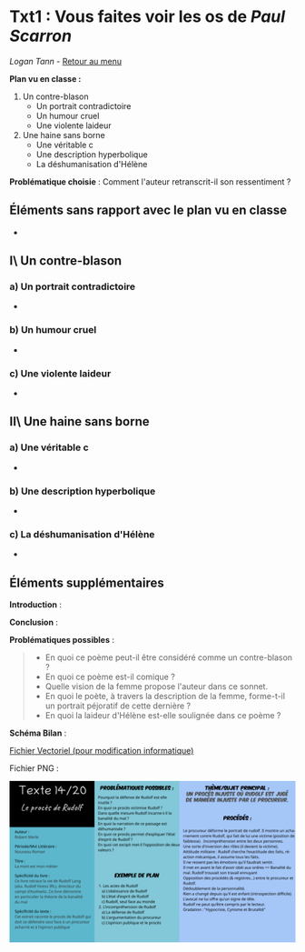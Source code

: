 # Txt1 : Vous faites voir les os de *Paul Scarron*

*Logan Tann* - [Retour au menu](../)



**Plan vu en classe :**

1. Un contre-blason
   * Un portrait contradictoire
   * Un humour cruel
   * Une violente laideur
2. Une haine sans borne
   * Une véritable c
   * Une description hyperbolique
   * La déshumanisation d'Hélène

__Problématique choisie__ : Comment l'auteur retranscrit-il son ressentiment ?



## Éléments sans rapport avec le plan vu en classe

* 


## I\ Un contre-blason

### a) Un portrait contradictoire

* 

### b) Un humour cruel

* 

### c) Une violente laideur

* 

## II\ Une haine sans borne

### a) Une véritable c

* 

### b) Une description hyperbolique

- 

### c) La déshumanisation d'Hélène

* 

## Éléments supplémentaires

__Introduction__ : 

> 

__Conclusion__ :

> 

__Problématiques possibles__ : 

> * En quoi ce poème peut-il être considéré comme un contre-blason ?
> * En quoi ce poème est-il comique ?
> * Quelle vision de la femme propose l'auteur dans ce sonnet.
> * En quoi le poète, à travers la description de la femme, forme-t-il un portrait péjoratif de cette dernière ?
> * En quoi la laideur d'Hélène est-elle soulignée dans ce poème ?

__Schéma Bilan__ : 

[Fichier Vectoriel (pour modification informatique)](txt14.svg)

Fichier PNG : 

![txt14.png](txt14.png)